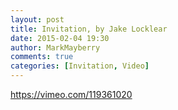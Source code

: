 ```yaml
---
layout: post
title: Invitation, by Jake Locklear
date: 2015-02-04 19:30
author: MarkMayberry
comments: true
categories: [Invitation, Video]
---
```

https://vimeo.com/119361020
